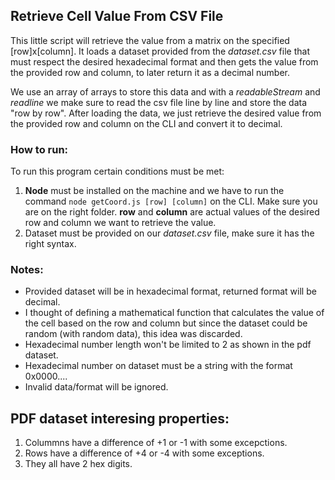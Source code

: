 ## Retrieve Cell Value From CSV File

This little script will retrieve the value from a matrix on the specified [row]x[column]. It loads a dataset provided from the *dataset.csv* file that must respect the desired hexadecimal format and then gets the value from the provided row and column, to later return it as a decimal number.

We use an array of arrays to store this data and with a *readableStream* and *readline* we make sure to read the csv file line by line and store the data "row by row". After loading the data, we just retrieve the desired value from the provided row and column on the CLI and convert it to decimal.

### How to run:

To run this program certain conditions must be met:
1. **Node** must be installed on the machine and we have to run the command `node getCoord.js [row] [column]` on the CLI. Make sure you are on the right folder. **row** and **column** are actual values of the desired row and column we want to retrieve the value.
2. Dataset must be provided on our *dataset.csv* file, make sure it has the right syntax.

### Notes:

- Provided dataset will be in hexadecimal format, returned format will be decimal.
- I thought of defining a mathematical function that calculates the value of the cell based on the row and column but since the dataset could be random (with random data), this idea was discarded.
- Hexadecimal number length won't be limited to 2 as shown in the pdf dataset.
- Hexadecimal number on dataset must be a string with the format 0x0000....
- Invalid data/format will be ignored.

## PDF dataset interesing properties:

  1. Colummns have a difference of +1 or -1 with some excepctions.
  2. Rows have a difference of +4 or -4 with some exceptions.
  3. They all have 2 hex digits.
